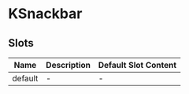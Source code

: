 # KSnackbar

## Slots

<!-- @vuese:KSnackbar:slots:start -->
|Name|Description|Default Slot Content|
|---|---|---|
|default|-|-|

<!-- @vuese:KSnackbar:slots:end -->


